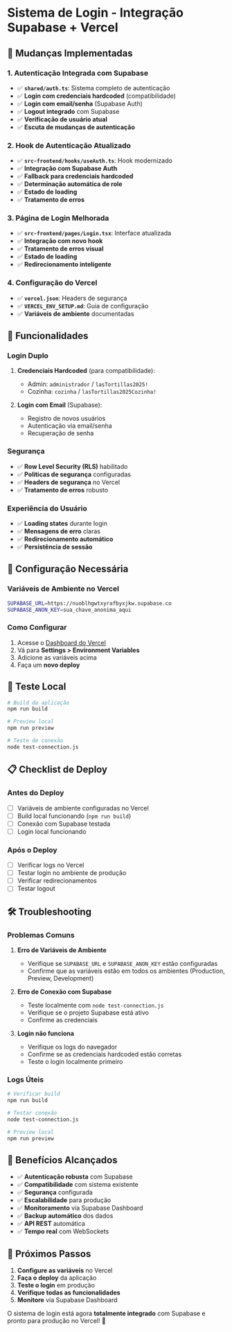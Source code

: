# Sistema de Login - Integração Supabase + Vercel

## 🔄 Mudanças Implementadas

### 1. **Autenticação Integrada com Supabase**
- ✅ **`shared/auth.ts`**: Sistema completo de autenticação
- ✅ **Login com credenciais hardcoded** (compatibilidade)
- ✅ **Login com email/senha** (Supabase Auth)
- ✅ **Logout integrado** com Supabase
- ✅ **Verificação de usuário atual**
- ✅ **Escuta de mudanças de autenticação**

### 2. **Hook de Autenticação Atualizado**
- ✅ **`src-frontend/hooks/useAuth.ts`**: Hook modernizado
- ✅ **Integração com Supabase Auth**
- ✅ **Fallback para credenciais hardcoded**
- ✅ **Determinação automática de role**
- ✅ **Estado de loading**
- ✅ **Tratamento de erros**

### 3. **Página de Login Melhorada**
- ✅ **`src-frontend/pages/Login.tsx`**: Interface atualizada
- ✅ **Integração com novo hook**
- ✅ **Tratamento de erros visual**
- ✅ **Estado de loading**
- ✅ **Redirecionamento inteligente**

### 4. **Configuração do Vercel**
- ✅ **`vercel.json`**: Headers de segurança
- ✅ **`VERCEL_ENV_SETUP.md`**: Guia de configuração
- ✅ **Variáveis de ambiente** documentadas

## 🚀 Funcionalidades

### **Login Duplo**
1. **Credenciais Hardcoded** (para compatibilidade):
   - Admin: `administrador` / `lasTortillas2025!`
   - Cozinha: `cozinha` / `lasTortillas2025Cozinha!`

2. **Login com Email** (Supabase):
   - Registro de novos usuários
   - Autenticação via email/senha
   - Recuperação de senha

### **Segurança**
- ✅ **Row Level Security (RLS)** habilitado
- ✅ **Políticas de segurança** configuradas
- ✅ **Headers de segurança** no Vercel
- ✅ **Tratamento de erros** robusto

### **Experiência do Usuário**
- ✅ **Loading states** durante login
- ✅ **Mensagens de erro** claras
- ✅ **Redirecionamento automático**
- ✅ **Persistência de sessão**

## 🔧 Configuração Necessária

### **Variáveis de Ambiente no Vercel**
```bash
SUPABASE_URL=https://nuoblhgwtxyrafbyxjkw.supabase.co
SUPABASE_ANON_KEY=sua_chave_anonima_aqui
```

### **Como Configurar**
1. Acesse o [Dashboard do Vercel](https://vercel.com/dashboard)
2. Vá para **Settings > Environment Variables**
3. Adicione as variáveis acima
4. Faça um **novo deploy**

## 🧪 Teste Local

```bash
# Build da aplicação
npm run build

# Preview local
npm run preview

# Teste de conexão
node test-connection.js
```

## 📋 Checklist de Deploy

### **Antes do Deploy**
- [ ] Variáveis de ambiente configuradas no Vercel
- [ ] Build local funcionando (`npm run build`)
- [ ] Conexão com Supabase testada
- [ ] Login local funcionando

### **Após o Deploy**
- [ ] Verificar logs no Vercel
- [ ] Testar login no ambiente de produção
- [ ] Verificar redirecionamentos
- [ ] Testar logout

## 🛠️ Troubleshooting

### **Problemas Comuns**

1. **Erro de Variáveis de Ambiente**
   - Verifique se `SUPABASE_URL` e `SUPABASE_ANON_KEY` estão configuradas
   - Confirme que as variáveis estão em todos os ambientes (Production, Preview, Development)

2. **Erro de Conexão com Supabase**
   - Teste localmente com `node test-connection.js`
   - Verifique se o projeto Supabase está ativo
   - Confirme as credenciais

3. **Login não funciona**
   - Verifique os logs do navegador
   - Confirme se as credenciais hardcoded estão corretas
   - Teste o login localmente primeiro

### **Logs Úteis**
```bash
# Verificar build
npm run build

# Testar conexão
node test-connection.js

# Preview local
npm run preview
```

## 🎯 Benefícios Alcançados

- ✅ **Autenticação robusta** com Supabase
- ✅ **Compatibilidade** com sistema existente
- ✅ **Segurança** configurada
- ✅ **Escalabilidade** para produção
- ✅ **Monitoramento** via Supabase Dashboard
- ✅ **Backup automático** dos dados
- ✅ **API REST** automática
- ✅ **Tempo real** com WebSockets

## 🚀 Próximos Passos

1. **Configure as variáveis** no Vercel
2. **Faça o deploy** da aplicação
3. **Teste o login** em produção
4. **Verifique todas as funcionalidades**
5. **Monitore** via Supabase Dashboard

O sistema de login está agora **totalmente integrado** com Supabase e pronto para produção no Vercel! 🎉 